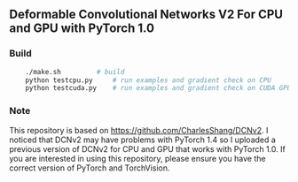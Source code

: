 ## Deformable Convolutional Networks V2 For CPU and GPU with PyTorch 1.0

### Build
```bash
    ./make.sh         # build
    python testcpu.py     # run examples and gradient check on CPU
    python testcuda.py    # run examples and gradient check on CUDA GPU
```
### Note
This repository is based on https://github.com/CharlesShang/DCNv2. I noticed that DCNv2 may have problems with PyTorch 1.4 so I uploaded a previous version of DCNv2 for CPU and GPU that works with PyTorch 1.0. If you are interested in using this repository, please ensure you have the correct version of PyTorch and TorchVision.
